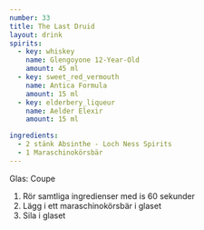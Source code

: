 ```yaml
---
number: 33
title: The Last Druid
layout: drink
spirits: 
  - key: whiskey
    name: Glengoyone 12-Year-Old
    amount: 45 ml
  - key: sweet_red_vermouth
    name: Antica Formula
    amount: 15 ml
  - key: elderbery_liqueur
    name: Aelder Elexir
    amount: 15 ml

ingredients: 
  - 2 stänk Absinthe - Loch Ness Spirits
  - 1 Maraschinokörsbär
---
```


Glas: Coupe

1) Rör samtliga ingredienser med is 60 sekunder 
2) Lägg i ett maraschinokörsbär i glaset
3) Sila i glaset  
